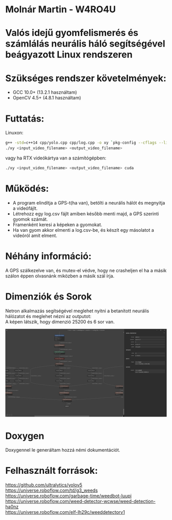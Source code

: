# Molnár Martin - W4RO4U
# Valós idejű gyomfelismerés és számlálás neurális háló segítségével beágyazott Linux rendszeren

# Szükséges rendszer követelmények:
  - GCC 10.0+ (13.2.1 használtam)
  - OpenCV 4.5+ (4.8.1 használtam)

# Futtatás: 
  Linuxon:<br>
  ```bash
g++ -std=c++14 cpp/yolo.cpp cpp/log.cpp -o xy `pkg-config --cflags --libs opencv4`
./xy <input_video_filename> <output_video_filename>
```

vagy ha RTX videókártya van a számítógépben:

```bash
./xy <input_video_filename> <output_video_filename> cuda
```

# Működés:
 - A program elindítja a GPS-t(ha van), betölti a neurális hálót és megnyitja a videófájlt.
 - Létrehozz egy log.csv fájlt amiben később menti majd, a GPS szerinti gyomok számát.
 - Framenként keresi a képeken a gyomokat.
 - Ha van gyom akkor elmenti a log.csv-be, és készít egy másolatot a videóról amit elment.

# Néhány információ:
  A GPS szálkezelve van, és mutex-el védve, hogy ne crasheljen el ha a másik szálon éppen olvasnánk miközben a másik szál írja.

# Dimenziók és Sorok
  Netron alkalmazás segítségével meglehet nyitni a betanított neurális hálózatot és meglehet nézni az outputot:<br>
  A képen látszik, hogy dimenzió 25200 és 6 sor van.<br>
  
  ![neural_image](https://github.com/MolnarM22/szakdolgozat/blob/master/yolov5.png)

# Doxygen
  Doxygennel le generáltam hozzá némi dokumentációt.

# Felhasznált források:
  https://github.com/ultralytics/yolov5<br>
  https://universe.roboflow.com/td/g3_weeds<br>
  https://universe.roboflow.com/garbage-time/weedbot-luupi<br>
  https://universe.roboflow.com/weed-detector-wcwse/weed-detection-ha0nz<br>
  https://universe.roboflow.com/elf-lh29c/weeddetectorv1<br>



